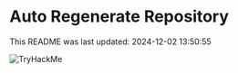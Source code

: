 # Auto Regenerate Repository

This README was last updated: 2024-12-02 13:50:55

 ![TryHackMe](https://tryhackme.com/badge/533634)